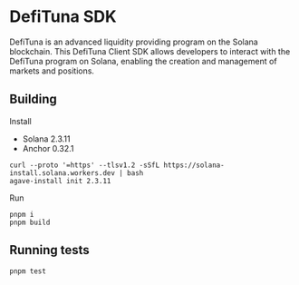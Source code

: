 # DefiTuna SDK

DefiTuna is an advanced liquidity providing program on the Solana blockchain. This DefiTuna Client SDK allows
developers to interact with the DefiTuna program on Solana, enabling the creation and management of
markets and positions.

## Building

Install
- Solana 2.3.11
- Anchor 0.32.1

```
curl --proto '=https' --tlsv1.2 -sSfL https://solana-install.solana.workers.dev | bash
agave-install init 2.3.11
```

Run
```
pnpm i
pnpm build
````

## Running tests
```
pnpm test
```